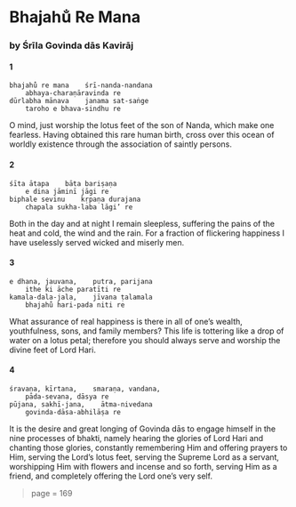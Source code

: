 # Bhajahu̐ Re Mana

### by Śrīla Govinda dās Kavirāj

#### 1

    bhajahu̐ re mana    śrī-nanda-nandana
        abhaya-charaṇāravinda re
    dūrlabha mānava    janama sat-saṅge
        taroho e bhava-sindhu re

O mind, just worship the lotus feet of the son of Nanda, which make one fearless. Having obtained this rare human birth, cross over this ocean of worldly existence through the association of saintly persons.

#### 2

    śīta ātapa    bāta bariṣaṇa
        e dina jāminī jāgi re
    biphale sevinu    kṛpaṇa durajana
        chapala sukha-laba lāgi’ re

Both in the day and at night I remain sleepless, suffering the pains of the heat and cold, the wind and the rain. For a fraction of flickering happiness I have uselessly served wicked and miserly men.

#### 3

    e dhana, jauvana,    putra, parijana
        ithe ki āche paratīti re
    kamala-dala-jala,    jīvana ṭalamala
        bhajahu̐ hari-pada niti re

What assurance of real happiness is there in all of one’s wealth, youthfulness, sons, and family members? This life is tottering like a drop of water on a lotus petal; therefore you should always serve and worship the divine feet of Lord Hari.

#### 4

    śravaṇa, kīrtana,    smaraṇa, vandana,
        pāda-sevana, dāsya re
    pūjana, sakhī-jana,    ātma-nivedana
        govinda-dāsa-abhilāṣa re

It is the desire and great longing of Govinda dās to engage himself in the nine processes of bhakti, namely hearing the glories of Lord Hari and chanting those glories, constantly remembering Him and offering prayers to Him, serving the Lord’s lotus feet, serving the Supreme Lord as a servant, worshipping Him with flowers and incense and so forth, serving Him as a friend, and completely offering the Lord one’s very self.


> page = 169